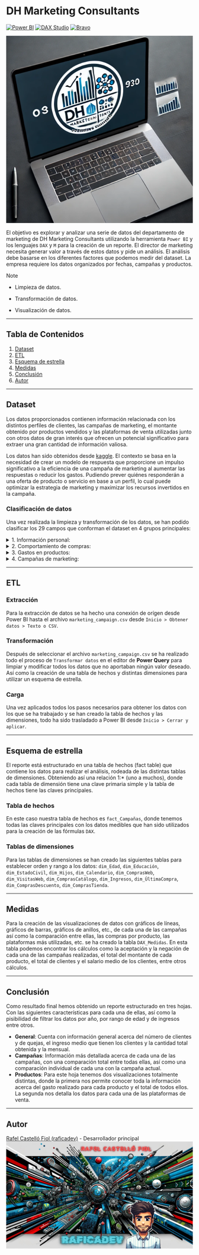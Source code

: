 # DH Marketing Consultants

[![Power BI](https://img.shields.io/badge/Power%20BI-2.0%2B-yellow.svg)](https://powerbi.microsoft.com/)
[![DAX Studio](https://img.shields.io/badge/DAX%20Studio-3.0%2B-blue.svg)](https://daxstudio.org/)
[![Bravo](https://img.shields.io/badge/Bravo-1.0%2B-red.svg)](https://bravo.bi/)

![DH1](images/DH1.png)

El objetivo es explorar y analizar una serie de datos del departamento de marketing de DH Marketing Consultants utilizando la herramienta `Power BI` y los lenguajes `DAX` y `M` para la creación de un reporte. El director de marketing necesita generar valor a través de estos datos y pide un análisis. El análisis debe basarse en los diferentes factores que podemos medir del dataset. La empresa requiere los datos organizados por fechas, campañas y productos.

> [!NOTE]
> - Limpieza de datos.
> 
> - Transformación de datos.
> 
> - Visualización de datos.

---
## Tabla de Contenidos
1. [Dataset](#dataset)
2. [ETL](#etl)
3. [Esquema de estrella](#esquema-de-estrella)
4. [Medidas](#medidas)
5. [Conclusión](#conclusión)
6. [Autor](#autor)

---
## Dataset
Los datos proporcionados contienen información relacionada con los distintos perfiles de clientes, las campañas de marketing, el montante obtenido por productos vendidos y las plataformas de venta utilizadas junto con otros datos de gran interés que ofrecen un potencial significativo para extraer una gran cantidad de información valiosa.

Los datos han sido obtenidos desde [kaggle](https://www.kaggle.com/datasets/rodsaldanha/arketing-campaign). El contexto se basa en la necesidad de crear un modelo de respuesta que proporcione un impulso significativo a la eficiencia de una campaña de marketing al aumentar las respuestas o reducir los gastos. Pudiendo prever quiénes responderán a una oferta de producto o servicio en base a un perfil, lo cual puede optimizar la estrategia de marketing y maximizar los recursos invertidos en la campaña.


### Clasificación de datos
Una vez realizada la limpieza y transformación de los datos, se han podido clasificar los 29 campos que conforman el dataset en 4 grupos principales:

<details>
<summary>1. Información personal:</summary>

> ID Cliente
> 
> Año Nacimiento
> 
> Edad
> 
> Educación 
> 
> Estado Civil
>
> Ingresos
>
> Hijos
>
> Fecha cliente
</details>

<details>
<summary>2. Comportamiento de compras:</summary>

> Última compra
> 
> Compras Descuento
>
> Compras Web
>
> Compras Catálogo
>
> Compras Tienda
>
> Visitas Web
</details>

<details>
<summary>3. Gastos en productos:</summary>

> Cantidad Vino
>
> Cantidad Fruta
>
> Cantidad Carne
>
> Cantidad Pescado
>
> Cantidad Dulces
>
> Cantidad Oro
</details>

<details>
<summary>4. Campañas de marketing:</summary>

> Campaña 1
>
> Campaña 2
>
> Campaña 3
>
> Campaña 4
>
> Campaña 5
>
> Quejas
>
> Respuesta
>
> Total Campañas Aceptadas
</details>

---
## ETL

### Extracción
Para la extracción de datos se ha hecho una conexión de orígen desde Power BI hasta el archivo `marketing_campaign.csv` desde `Inicio > Obtener datos > Texto o CSV`.

### Transformación
Después de seleccionar el archivo `marketing_campaign.csv` se ha realizado todo el proceso de `Transformar datos` en el editor de **Power Query** para limpiar y modificar todos los datos que no aportaban ningún valor deseado. Así como la creación de una tabla de hechos y distintas dimensiones para utilizar un esquema de estrella.

### Carga
Una vez aplicados todos los pasos necesarios para obtener los datos con los que se ha trabajado y se han creado la tabla de hechos y las dimensiones, todo ha sido trasladado a Power BI desde `Inicio > Cerrar y aplicar`.

---
## Esquema de estrella
El reporte está estructurado en una tabla de hechos (fact table) que contiene los datos para realizar el análisis, rodeada de las distintas tablas de dimensiones. Obteniendo así una relación 1:* (uno a muchos), donde cada tabla de dimensión tiene una clave primaria simple y la tabla de hechos tiene las claves principales.

### Tabla de hechos
En este caso nuestra tabla de hechos es `fact_Campañas`, donde tenemos todas las claves principales con los datos medibles que han sido utilizados para la creación de las fórmulas `DAX`.

### Tablas de dimensiones
Para las tablas de dimensiones se han creado las siguientes tablas para establecer orden y rango a los datos: `dim_Edad`, `dim_Educación`, `dim_EstadoCivil`, `dim_Hijos`, `dim_Calendario`, `dim_ComprasWeb`, `dim_VisitasWeb`, `dim_ComprasCatálogo`, `dim_Ingresos`, `dim_ÚltimaCompra`, `dim_ComprasDescuento`, `dim_ComprasTienda`.

---
## Medidas
Para la creación de las visualizaciones de datos con gráficos de líneas, gráficos de barras, gráficos de anillos, etc., de cada una de las campañas así como la comparación entre ellas, las compras por producto, las plataformas más utilizadas, etc. se ha creado la tabla `DAX_Medidas`. En esta tabla podemos encontrar los cálculos como la aceptación y la negación de cada una de las campañas realizadas, el total del montante de cada producto, el total de clientes y el salario medio de los clientes, entre otros cálculos.

---
## Conclusión
Como resultado final hemos obtenido un reporte estructurado en tres hojas. Con las siguientes características para cada una de ellas, así como la pisibilidad de filtrar los datos por año, por rango de edad y de ingresos entre otros. 
- **General**: Cuenta con información general acerca del número de clientes y de quejas, el ingreso medio que tienen los clientes y la cantidad total obtenida y la mensual.
- **Campañas**: Información más detallada acerca de cada una de las campañas, con una comparación total entre todas ellas, así como una comparación individual de cada una con la campaña actual.
- **Productos**: Para este hoja tenemos dos visualizaciones totalmente distintas, donde la primera nos permite conocer toda la información acerca del gasto realizado para cada producto y el total de todos ellos. La segunda nos detalla los datos para cada una de las plataformas de venta.

---
## Autor
[Rafel Castelló Fiol (raficadev)](https://github.com/raficadev) - Desarrollador principal
![Banner](https://github.com/raficadev/GESTEC/blob/main/images/CDDDFB2D-7176-4772-A71D-4D6F3BADC7BB.jpeg)
